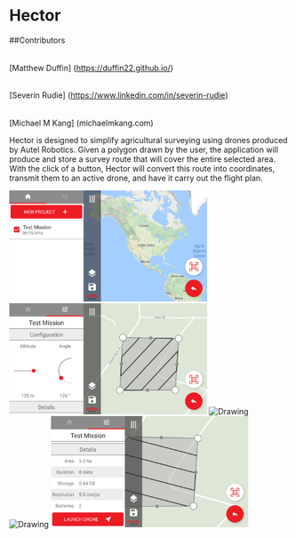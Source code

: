 # Hector

##Contributors
######
[Matthew Duffin] (https://duffin22.github.io/)
######
[Severin Rudie] (https://www.linkedin.com/in/severin-rudie)
######
[Michael M Kang] (michaelmkang.com)

Hector is designed to simplify agricultural surveying using drones produced by Autel Robotics.  Given a polygon drawn by the user, the application will produce and store a survey route that will cover the entire selected area.  With the click of a button, Hector will convert this route into coordinates, transmit them to an active drone, and have it carry out the flight plan.

<img src="/Screenshots/screenshot1.png" alt="Drawing" height= "200"/>
<img src="/Screenshots/screenshot2.png" alt="Drawing" height= "200"/>
<img src="/Screenshots/screenshot3.png" alt="Drawing" height= "200"/>
<img src="/Screenshots/screenshot4.png" alt="Drawing" height= "200"/>
<img src="/Screenshots/screenshot5.png" alt="Drawing" height= "200"/>

